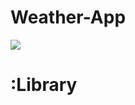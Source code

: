 # Weather-App
<img src="https://thumbs.gfycat.com/NeedyHeartyIberianchiffchaff-size_restricted.gif"/>

# :Library 
